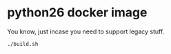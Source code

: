 
python26 docker image
=====

You know, just incase you need to support legacy stuff.

```
./build.sh
```
